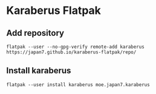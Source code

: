 # Karaberus Flatpak

## Add repository

```
flatpak --user --no-gpg-verify remote-add karaberus https://japan7.github.io/karaberus-flatpak/repo/
```

## Install karaberus

```
flatpak --user install karaberus moe.japan7.karaberus
```

